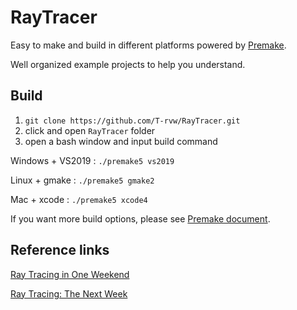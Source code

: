 # RayTracer

Easy to make and build in different platforms powered by [Premake](https://github.com/premake/premake-core).

Well organized example projects to help you understand.

## Build

1. `git clone https://github.com/T-rvw/RayTracer.git`
2. click and open `RayTracer` folder
3. open a bash window and input build command

Windows + VS2019 : `./premake5 vs2019`

Linux + gmake : `./premake5 gmake2`

Mac + xcode : `./premake5 xcode4`

If you want more build options, please see [Premake document](https://premake.github.io/docs/Using-Premake).

## Reference links

[Ray Tracing in One Weekend](https://raytracing.github.io/books/RayTracingInOneWeekend.html)

[Ray Tracing: The Next Week](https://raytracing.github.io/books/RayTracingTheNextWeek.html)